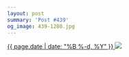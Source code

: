 ```yaml
---
layout: post
summary: 'Post #439'
og_image: 439-1280.jpg
---
```


<p>
 <time>
  <a href="/439">
   {{ page.date | date: "%B %-d, %Y" }}
  </a>
 </time>
 <a href="/439">
  <img sizes="(min-width: 700px) 50vw, calc(100vw - 2rem)" src="{{ site.assets_url }}/439-640.jpg" srcset="{{ site.assets_url }}/439-1280.jpg 1280w, {{ site.assets_url }}/439-960.jpg 960w, {{ site.assets_url }}/439-640.jpg 640w, {{ site.assets_url }}/439-320.jpg 320w"/>
 </a>
</p>
